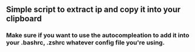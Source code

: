 ## Simple script to extract ip and copy it into your clipboard 
### Make sure if you want to use the autocompleation to add it into your .bashrc, .zshrc whatever config file you're using.
